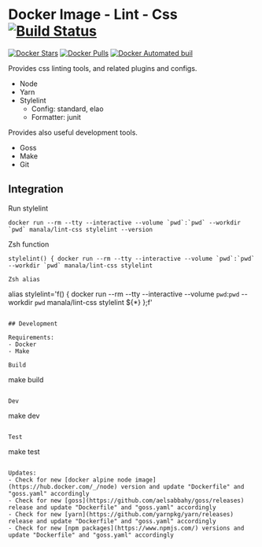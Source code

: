# Docker Image - Lint - Css [![Build Status](https://travis-ci.org/manala/docker-image-lint-css.svg?branch=master)](https://travis-ci.org/manala/docker-image-lint-css)

[![Docker Stars](https://img.shields.io/docker/stars/manala/lint-css.svg)]()
[![Docker Pulls](https://img.shields.io/docker/pulls/manala/lint-css.svg)]()
[![Docker Automated buil](https://img.shields.io/docker/automated/manala/lint-css.svg)]()

Provides css linting tools, and related plugins and configs.

- Node
- Yarn
- Stylelint
  - Config: standard, elao
  - Formatter: junit

Provides also useful development tools.

- Goss
- Make
- Git

## Integration

Run stylelint
```
docker run --rm --tty --interactive --volume `pwd`:`pwd` --workdir `pwd` manala/lint-css stylelint --version
```

Zsh function
```
stylelint() { docker run --rm --tty --interactive --volume `pwd`:`pwd` --workdir `pwd` manala/lint-css stylelint

Zsh alias
```
alias stylelint='f() { docker run --rm --tty --interactive --volume `pwd`:`pwd` --workdir `pwd` manala/lint-css stylelint ${*} };f'
```

## Development

Requirements:
- Docker
- Make

Build
```
make build
```

Dev
```
make dev
```

Test
```
make test
```

Updates:
- Check for new [docker alpine node image](https://hub.docker.com/_/node) version and update "Dockerfile" and "goss.yaml" accordingly
- Check for new [goss](https://github.com/aelsabbahy/goss/releases) release and update "Dockerfile" and "goss.yaml" accordingly
- Check for new [yarn](https://github.com/yarnpkg/yarn/releases) release and update "Dockerfile" and "goss.yaml" accordingly
- Check for new [npm packages](https://www.npmjs.com/) versions and update "Dockerfile" and "goss.yaml" accordingly
